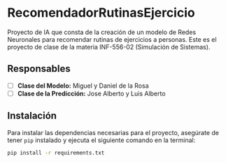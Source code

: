 # RecomendadorRutinasEjercicio

Proyecto de IA que consta de la creación de un modelo de Redes Neuronales para recomendar rutinas de ejercicios a personas. Este es el proyecto de clase de la materia INF-556-02 (Simulación de Sistemas).

## Responsables
- [ ] **Clase del Modelo:** Miguel y Daniel de la Rosa
- [ ] **Clase de la Predicción:** Jose Alberto y Luis Alberto

## Instalación

Para instalar las dependencias necesarias para el proyecto, asegúrate de tener `pip` instalado y ejecuta el siguiente comando en la terminal:

```bash
pip install -r requirements.txt
```
